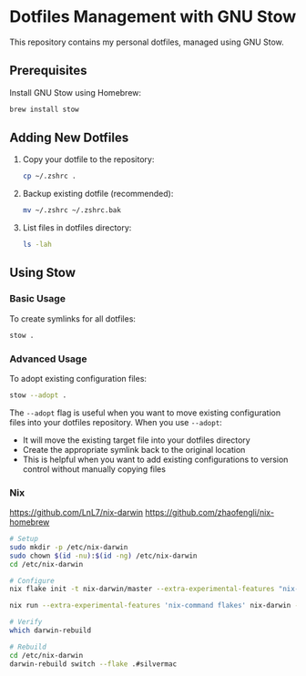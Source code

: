# Dotfiles Management with GNU Stow

This repository contains my personal dotfiles, managed using GNU Stow.

## Prerequisites

Install GNU Stow using Homebrew:

```bash
brew install stow
```

## Adding New Dotfiles

1. Copy your dotfile to the repository:
   ```bash
   cp ~/.zshrc .
   ```

2. Backup existing dotfile (recommended):
   ```bash
   mv ~/.zshrc ~/.zshrc.bak
   ```

3. List files in dotfiles directory:
   ```bash
   ls -lah
   ```

## Using Stow

### Basic Usage
To create symlinks for all dotfiles:
```bash
stow .
```

### Advanced Usage
To adopt existing configuration files:
```bash
stow --adopt .
```

The `--adopt` flag is useful when you want to move existing configuration files into your dotfiles repository. When you use `--adopt`:
- It will move the existing target file into your dotfiles directory
- Create the appropriate symlink back to the original location
- This is helpful when you want to add existing configurations to version control without manually copying files

### Nix
https://github.com/LnL7/nix-darwin
https://github.com/zhaofengli/nix-homebrew
```bash
# Setup
sudo mkdir -p /etc/nix-darwin
sudo chown $(id -nu):$(id -ng) /etc/nix-darwin
cd /etc/nix-darwin

# Configure
nix flake init -t nix-darwin/master --extra-experimental-features "nix-command flakes"

nix run --extra-experimental-features 'nix-command flakes' nix-darwin -- switch --flake .#silvermac

# Verify
which darwin-rebuild

# Rebuild
cd /etc/nix-darwin
darwin-rebuild switch --flake .#silvermac


```